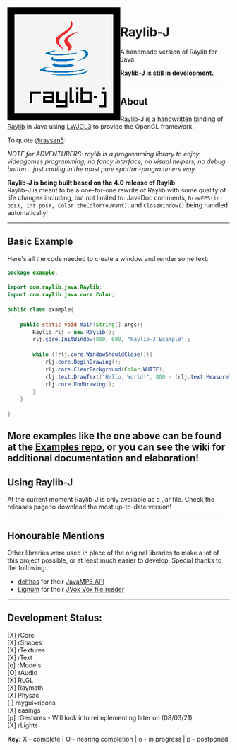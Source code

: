 <img align="left" src="https://github.com/CreedVI/Raylib-J/blob/main/logo/raylib-j_256x256.png" width=256>

# Raylib-J
A handmade version of Raylib for Java.

**Raylib-J is still in development.**<br>

---
  
## About

Raylib-J is a handwritten binding of [Raylib](https://github.com/raysan5/raylib) in Java using 
[LWJGL3](https://www.lwjgl.org/) to provide the OpenGL framework. 

To quote [@raysan5](https://github.com/raysan5):

*NOTE for ADVENTURERS: raylib is a programming library to enjoy videogames programming; no fancy interface, no visual helpers, 
no debug button... just coding in the most pure spartan-programmers way.*


**Raylib-J is being built based on the 4.0 release of Raylib**<br>
Raylib-J is meant to be a one-for-one rewrite of Raylib with some quality of life changes including, but not limited 
to: JavaDoc comments, `DrawFPS(int posX, int posY, Color theColorYouWant)`, and `CloseWindow()` being handled 
automatically!

---

## Basic Example

Here's all the code needed to create a window and render some text:

```java
package example;

import com.raylib.java.Raylib;
import com.raylib.java.core.Color;

public class example{

    public static void main(String[] args){
        Raylib rlj = new Raylib();
        rlj.core.InitWindow(800, 600, "Raylib-J Example");

        while (!rlj.core.WindowShouldClose()){
            rlj.core.BeginDrawing();
            rlj.core.ClearBackground(Color.WHITE);
            rlj.text.DrawText("Hello, World!", 800 - (rlj.text.MeasureText("Hello, World!", 20)/2), 300, 20, Color.DARKGRAY);
            rlj.core.EndDrawing();
        }
    }

}
```

More examples like the one above can be found at the [Examples repo](https://github.com/CreedVI/Raylib-J-Examples), or you can 
see the wiki for additional documentation and elaboration!
---

## Using Raylib-J
At the current moment Raylib-J is only available as a .jar file. Check the releases page to download the most up-to-date 
version! 

---

## Honourable Mentions

Other libraries were used in place of the original libraries to make a lot of this project possible, or at least much easier to develop. 
Special thanks to the following:
  - [delthas](https://github.com/delthas) for their [JavaMP3 API](https://github.com/delthas/JavaMP3)
  - [Lignum](https://github.com/lignum) for their [JVox Vox file reader](https://github.com/lignum/JVox)
---

## Development Status:

[X] rCore <br>
[X] rShapes <br>
[X] rTextures <br>
[X] rText <br>
[o] rModels <br>
[O] rAudio <br>
[X] RLGL <br>
[X] Raymath <br>
[X] Physac <br>
[ ] raygui+ricons <br>
[X] easings <br>
[p] rGestures - Will look into reimplementing later on (08/03/21) <br>
[X] rLights <br>

<b>Key:</b>
X - complete |
O - nearing completion |
o - in progress |
p - postponed
